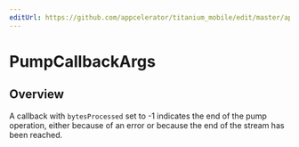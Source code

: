 ```yaml
---
editUrl: https://github.com/appcelerator/titanium_mobile/edit/master/apidoc/Titanium/Stream/Stream.yml
---
```

# PumpCallbackArgs

<TypeHeader/>

## Overview

A callback with `bytesProcessed` set to -1 indicates the end of the 
pump operation, either because of an error or because the end of the
stream has been reached.

<ApiDocs/>
